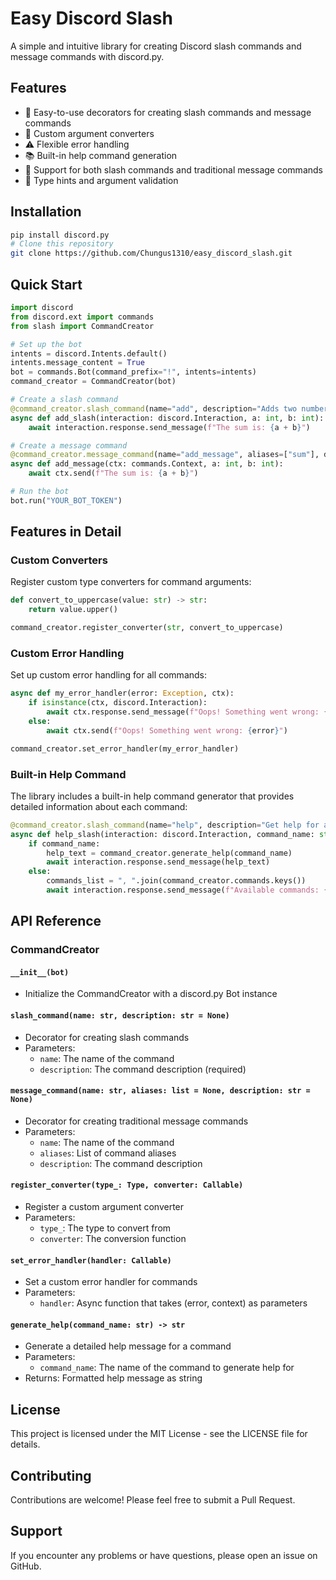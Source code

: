 # Easy Discord Slash

A simple and intuitive library for creating Discord slash commands and message commands with discord.py.

## Features

- 🚀 Easy-to-use decorators for creating slash commands and message commands
- 🔄 Custom argument converters
- ⚠️ Flexible error handling
- 📚 Built-in help command generation
- 🔧 Support for both slash commands and traditional message commands
- 🎯 Type hints and argument validation

## Installation

```bash
pip install discord.py
# Clone this repository
git clone https://github.com/Chungus1310/easy_discord_slash.git
```

## Quick Start

```python
import discord
from discord.ext import commands
from slash import CommandCreator

# Set up the bot
intents = discord.Intents.default()
intents.message_content = True
bot = commands.Bot(command_prefix="!", intents=intents)
command_creator = CommandCreator(bot)

# Create a slash command
@command_creator.slash_command(name="add", description="Adds two numbers")
async def add_slash(interaction: discord.Interaction, a: int, b: int):
	await interaction.response.send_message(f"The sum is: {a + b}")

# Create a message command
@command_creator.message_command(name="add_message", aliases=["sum"], description="Adds two numbers")
async def add_message(ctx: commands.Context, a: int, b: int):
	await ctx.send(f"The sum is: {a + b}")

# Run the bot
bot.run("YOUR_BOT_TOKEN")
```

## Features in Detail

### Custom Converters

Register custom type converters for command arguments:

```python
def convert_to_uppercase(value: str) -> str:
	return value.upper()

command_creator.register_converter(str, convert_to_uppercase)
```

### Custom Error Handling

Set up custom error handling for all commands:

```python
async def my_error_handler(error: Exception, ctx):
	if isinstance(ctx, discord.Interaction):
		await ctx.response.send_message(f"Oops! Something went wrong: {error}")
	else:
		await ctx.send(f"Oops! Something went wrong: {error}")

command_creator.set_error_handler(my_error_handler)
```

### Built-in Help Command

The library includes a built-in help command generator that provides detailed information about each command:

```python
@command_creator.slash_command(name="help", description="Get help for a command")
async def help_slash(interaction: discord.Interaction, command_name: str = None):
	if command_name:
		help_text = command_creator.generate_help(command_name)
		await interaction.response.send_message(help_text)
	else:
		commands_list = ", ".join(command_creator.commands.keys())
		await interaction.response.send_message(f"Available commands: {commands_list}")
```

## API Reference

### CommandCreator

#### `__init__(bot)`
- Initialize the CommandCreator with a discord.py Bot instance

#### `slash_command(name: str, description: str = None)`
- Decorator for creating slash commands
- Parameters:
  - `name`: The name of the command
  - `description`: The command description (required)

#### `message_command(name: str, aliases: list = None, description: str = None)`
- Decorator for creating traditional message commands
- Parameters:
  - `name`: The name of the command
  - `aliases`: List of command aliases
  - `description`: The command description

#### `register_converter(type_: Type, converter: Callable)`
- Register a custom argument converter
- Parameters:
  - `type_`: The type to convert from
  - `converter`: The conversion function

#### `set_error_handler(handler: Callable)`
- Set a custom error handler for commands
- Parameters:
  - `handler`: Async function that takes (error, context) as parameters

#### `generate_help(command_name: str) -> str`
- Generate a detailed help message for a command
- Parameters:
  - `command_name`: The name of the command to generate help for
- Returns: Formatted help message as string

## License

This project is licensed under the MIT License - see the LICENSE file for details.

## Contributing

Contributions are welcome! Please feel free to submit a Pull Request.

## Support

If you encounter any problems or have questions, please open an issue on GitHub.